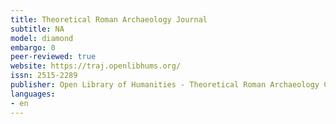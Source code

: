 ```yaml
---
title: Theoretical Roman Archaeology Journal
subtitle: NA
model: diamond
embargo: 0
peer-reviewed: true
website: https://traj.openlibhums.org/
issn: 2515-2289
publisher: Open Library of Humanities - Theoretical Roman Archaeology Conference
languages:
- en
---
```

